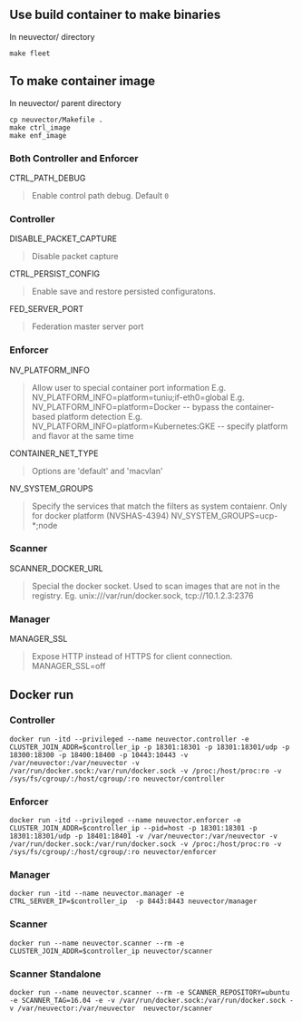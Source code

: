 ## Use build container to make binaries
In neuvector/ directory
```
make fleet
```

## To make container image
In neuvector/ parent directory
```
cp neuvector/Makefile .
make ctrl_image
make enf_image
```

### Both Controller and Enforcer
CTRL_PATH_DEBUG
> Enable control path debug. Default ```0```

### Controller
DISABLE_PACKET_CAPTURE
> Disable packet capture 

CTRL_PERSIST_CONFIG
> Enable save and restore persisted configuratons.

FED_SERVER_PORT
> Federation master server port

### Enforcer
NV_PLATFORM_INFO
> Allow user to special container port information
> E.g. NV_PLATFORM_INFO=platform=tuniu;if-eth0=global
> E.g. NV_PLATFORM_INFO=platform=Docker -- bypass the container-based platform detection
> E.g. NV_PLATFORM_INFO=platform=Kubernetes:GKE -- specify platform and flavor at the same time

CONTAINER_NET_TYPE
> Options are 'default' and 'macvlan'

NV_SYSTEM_GROUPS
> Specify the services that match the filters as system contaienr. Only for docker platform (NVSHAS-4394)
> NV_SYSTEM_GROUPS=ucp-*;node

### Scanner
SCANNER_DOCKER_URL
> Special the docker socket. Used to scan images that are not in the registry. Eg. unix:///var/run/docker.sock, tcp://10.1.2.3:2376

### Manager
MANAGER_SSL
> Expose HTTP instead of HTTPS for client connection.
> MANAGER_SSL=off

## Docker run

### Controller

`docker run -itd --privileged --name neuvector.controller -e CLUSTER_JOIN_ADDR=$controller_ip -p 18301:18301 -p 18301:18301/udp -p 18300:18300 -p 18400:18400 -p 10443:10443 -v /var/neuvector:/var/neuvector -v /var/run/docker.sock:/var/run/docker.sock -v /proc:/host/proc:ro -v /sys/fs/cgroup/:/host/cgroup/:ro neuvector/controller
`

### Enforcer

`docker run -itd --privileged --name neuvector.enforcer -e CLUSTER_JOIN_ADDR=$controller_ip --pid=host -p 18301:18301 -p 18301:18301/udp -p 18401:18401 -v /var/neuvector:/var/neuvector -v /var/run/docker.sock:/var/run/docker.sock -v /proc:/host/proc:ro -v /sys/fs/cgroup/:/host/cgroup/:ro neuvector/enforcer
`

### Manager

`docker run -itd --name neuvector.manager -e CTRL_SERVER_IP=$controller_ip  -p 8443:8443 neuvector/manager
`

### Scanner

`docker run --name neuvector.scanner --rm -e CLUSTER_JOIN_ADDR=$controller_ip neuvector/scanner
`

### Scanner Standalone

`docker run --name neuvector.scanner --rm -e SCANNER_REPOSITORY=ubuntu -e SCANNER_TAG=16.04 -e -v /var/run/docker.sock:/var/run/docker.sock -v /var/neuvector:/var/neuvector  neuvector/scanner
`

